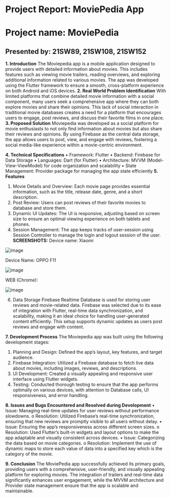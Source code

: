 # Project Report: MoviePedia App

# Project name: MoviePedia 
## Presented by: 21SW89, 21SW108, 21SW152

**1. Introduction**
The Moviepedia app is a mobile application designed to provide users with detailed information about movies. This includes features such as viewing movie trailers, reading overviews, and exploring additional information related to various movies. The app was developed using the Flutter framework to ensure a smooth, cross-platform experience on both Android and iOS devices.
**2. Real World Problem Identification**
With limited platforms that combine detailed movie information with a social component, many users seek a comprehensive app where they can both explore movies and share their opinions. This lack of social interaction in traditional movie databases creates a need for a platform that encourages users to engage, post reviews, and discuss their favorite films in one place.
**3. Proposed Solution**
Moviepedia was developed as a social platform for movie enthusiasts to not only find information about movies but also share their reviews and opinions. By using Firebase as the central data storage, the app allows users to post, view, and engage with reviews, fostering a social media-like experience within a movie-centric environment.

**4. Technical Specifications**
•	Framework: Flutter
•	Backend: Firebase for Data Storage
•	Languages: Dart (for Flutter)
•	Architecture: MVVM (Model-View-ViewModel) for code organization and scalability
•	State Management: Provider package for managing the app state efficiently
**5. Features**
1.	Movie Details and Overview: Each movie page provides essential information, such as the title, release date, genre, and a short description.
2.	Post Review: Users can post reviews of their favorite movies to database and store them.
3.	Dynamic UI Updates: The UI is responsive, adjusting based on screen size to ensure an optimal viewing experience on both tablets and phones.
4.	Session Management: The app keeps tracks of user-session using Session Controller to manage the login and logout session of the user.
**SCREENSHOTS:**
Device name: Xiaomi 

 ![image](https://github.com/user-attachments/assets/49afaa12-50cc-4758-8a5a-a4733f6705d4)


Device Name: OPPO F11


 ![image](https://github.com/user-attachments/assets/1ad6b208-6b49-41e4-80c3-7827f36f6ff7)

WEB (Chrome): 


 ![image](https://github.com/user-attachments/assets/552238c5-a00d-4483-8469-44f2a7eeabfc)

6.	Data Storage 
Firebase Realtime Database is used for storing user reviews and movie-related data. Firebase was selected due to its ease of integration with Flutter, real-time data synchronization, and scalability, making it an ideal choice for handling user-generated content efficiently. This setup supports dynamic updates as users post reviews and engage with content.

**7. Development Process**
The Moviepedia app was built using the following development stages:
1.	Planning and Design: Defined the app’s layout, key features, and target audience.
2.	Firebase Integration: Utilized a Firebase database to fetch live data about movies, including images, reviews, and descriptions.
3.	UI Development: Created a visually appealing and responsive user interface using Flutter widgets.
4.	Testing: Conducted thorough testing to ensure that the app performs optimally on various devices, with attention to Database calls, UI responsiveness, and error handling.

**8. Issues and Bugs Encountered and Resolved during Development**
•	Issue: Managing real-time updates for user reviews without performance slowdowns.
o	Resolution: Utilized Firebase’s real-time synchronization, ensuring that new reviews are promptly visible to all users without delay.
•	Issue: Ensuring the app’s responsiveness across different screen sizes.
o	Resolution: Used Flutter’s built-in widgets and layout options to make the app adaptable and visually consistent across devices.
•	Issue: Categorizing the data based on movie categories.
o	Resolution: Implement the use of dynamic maps to store each value of data into a specified key which is the category of the movie.

**9. Conclusion**
The MoviePedia app successfully achieved its primary goals, providing users with a comprehensive, user-friendly, and visually appealing platform for exploring movies. The integration of trailers and real-time data significantly enhances user engagement, while the MVVM architecture and Provider state management ensure that the app is scalable and maintainable.

